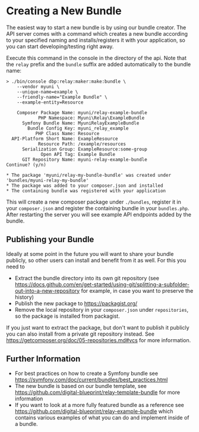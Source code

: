 # Creating a New Bundle

The easiest way to start a new bundle is by using our bundle creator.
The API server comes with a command which creates a new bundle according to your specified 
naming and installs/registers it with your application, so you can start developing/testing right away.

Execute this command in the console in the directory of the api. Note that the `relay` prefix and the 
`bundle` suffix are added automatically to the bundle name:

```console
> ./bin/console dbp:relay:maker:make:bundle \
    --vendor myuni \
    --unique-name=example \
    --friendly-name="Example Bundle" \
    --example-entity=Resource

    Composer Package Name: myuni/relay-example-bundle
            PHP Namespace: Myuni\Relay\ExampleBundle
      Symfony Bundle Name: MyuniRelayExampleBundle
        Bundle Config Key: myuni_relay_example
           PHP Class Name: Resource
  API-Platform Short Name: ExampleResource
            Resource Path: /example/resources
      Serialization Group: ExampleResource:some-group
             Open API Tag: Example Bundle
      GIT Repository Name: myuni-relay-example-bundle
Continue? (y/n)

* The package 'myuni/relay-my-bundle-bundle' was created under 'bundles/myuni-relay-my-bundle'
* The package was added to your composer.json and installed
* The containing bundle was registered with your application
```

This will create a new composer package under `./bundles`, register it in your `composer.json` and register the containing bundle in your `bundles.php`. After restarting the server you will see example API endpoints added by the bundle.

## Publishing your Bundle

Ideally at some point in the future you will want to share your bundle publicly, so other users can install and benefit from it as well. For this you need to

* Extract the bundle directory into its own git repository (see https://docs.github.com/en/get-started/using-git/splitting-a-subfolder-out-into-a-new-repository for example, in case you want to preserve the history)
* Publish the new package to https://packagist.org/
* Remove the local repository in your `composer.json` under `repositories`, so the package is installed from packagist.

If you just want to extract the package, but don't want to publish it publicly you can also install from a private git repository instead. See https://getcomposer.org/doc/05-repositories.md#vcs for more information.

## Further Information

* For best practices on how to create a Symfony bundle see
https://symfony.com/doc/current/bundles/best_practices.html
* The new bundle is based on our bundle template, see https://github.com/digital-blueprint/relay-template-bundle for more information
* If you want to look at a more fully featured bundle as a reference see https://github.com/digital-blueprint/relay-example-bundle which contains various examples of what you can do and implement inside of a bundle.
